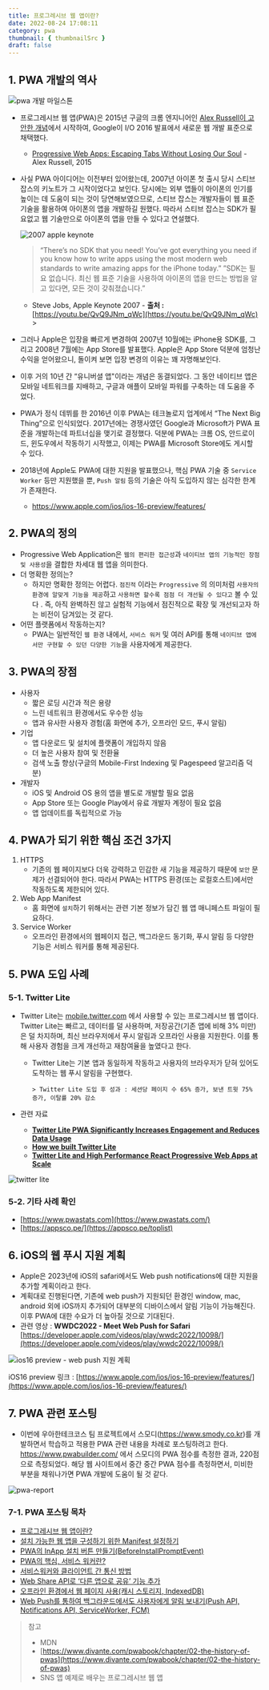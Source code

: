 ```yaml
---
title: 프로그레시브 웹 앱이란?
date: 2022-08-24 17:08:11
category: pwa
thumbnail: { thumbnailSrc }
draft: false
---
```


## 1. PWA 개발의 역사

![pwa 개발 마일스톤](../image/pwa_history.png)

-   프로그레시브 웹 앱(PWA)은 2015년 구글의 크롬 엔지니어인 [Alex Russell이 고안한 개념](https://infrequently.org/2015/06/progressive-apps-escaping-tabs-without-losing-our-soul/)에서 시작하여, Google이 I/O 2016 발표에서 새로운 웹 개발 표준으로 채택했다.
    -   [Progressive Web Apps: Escaping Tabs Without Losing Our Soul](https://papago.naver.net/apis/site/proxy?url=https%3A%2F%2Finfrequently.org%2F2015%2F06%2Fprogressive-apps-escaping-tabs-without-losing-our-soul%2F) - Alex Russell, 2015
-   사실 PWA 아이디어는 이전부터 있어왔는데, 2007년 아이폰 첫 출시 당시 스티브 잡스의 키노트가 그 시작이었다고 보인다. 당시에는 외부 앱들이 아이폰의 인기를 높이는 데 도움이 되는 것이 당연해보였으므로, 스티브 잡스는 개발자들이 웹 표준 기술을 활용하여 아이폰의 앱을 개발하길 원했다. 따라서 스티브 잡스는 SDK가 필요없고 웹 기술만으로 아이폰의 앱을 만들 수 있다고 연설했다.

    ![2007 apple keynote](../image/2007_apple_keynote.png)

    > “There’s no SDK that you need! You’ve got everything you need if you know how to write apps using the most modern web standards to write amazing apps for the iPhone today.”
    > ”SDK는 필요 없습니다. 최신 웹 표준 기술을 사용하여 아이폰의 앱을 만드는 방법을 알고 있다면, 모든 것이 갖춰졌습니다.”

    -   Steve Jobs, Apple Keynote 2007 -
        **출처 :** [https://youtu.be/QvQ9JNm_qWc](https://youtu.be/QvQ9JNm_qWc) >

-   그러나 Apple은 입장을 빠르게 변경하여 2007년 10월에는 iPhone용 SDK를, 그리고 2008년 7월에는 App Store를 발표했다. Apple은 App Store 덕분에 엄청난 수익을 얻어왔으니, 돌이켜 보면 입장 변경의 이유는 꽤 자명해보인다.
-   이후 거의 10년 간 “유니버셜 앱"이라는 개념은 동결되었다. 그 동안 네이티브 앱은 모바일 네트워크를 지배하고, 구글과 애플이 모바일 파워를 구축하는 데 도움을 주었다.
-   PWA가 정식 데뷔를 한 2016년 이후 PWA는 테크놀로지 업계에서 “The Next Big Thing”으로 인식되었다. 2017년에는 경쟁사였던 Google과 Microsoft가 PWA 표준을 개발하는데 파트너십을 맺기로 결정했다. 덕분에 PWA는 크롬 OS, 안드로이드, 윈도우에서 작동하기 시작했고, 이제는 PWA를 Microsoft Store에도 게시할 수 있다.
-   2018년에 Apple도 PWA에 대한 지원을 발표했으나, 핵심 PWA 기술 중 `Service Worker` 등만 지원했을 뿐, `Push 알림` 등의 기술은 아직 도입하지 않는 심각한 한계가 존재한다.
    -   <https://www.apple.com/ios/ios-16-preview/features/>

## 2. PWA의 정의

-   Progressive Web Application은 `웹의 편리한 접근성`과 `네이티브 앱의 기능적인 장점 및 사용성`을 결합한 차세대 웹 앱을 의미한다.
-   더 명확한 정의는?
    -   하지만 명확한 정의는 어렵다. `점진적` 이라는 `Progressive` 의 의미처럼 `사용자의 환경에 알맞게 기능을 제공`하고 `사용하면 할수록 점점 더 개선될 수 있다고` 볼 수 있다 . 즉, 아직 완벽하진 않고 실험적 기능에서 점진적으로 확장 및 개선되고자 하는 비전이 담겨있는 것 같다.
-   어떤 플랫폼에서 작동하는지?
    -   PWA는 일반적인 `웹 환경` 내에서, `서비스 워커` 및 여러 API를 통해 `네이티브 앱에서만 구현할 수 있던 다양한 기능`을 사용자에게 제공한다.

## 3. PWA의 장점

-   사용자
    -   짧은 로딩 시간과 적은 용량
    -   느린 네트워크 환경에서도 우수한 성능
    -   앱과 유사한 사용자 경험(홈 화면에 추가, 오프라인 모드, 푸시 알림)
-   기업
    -   앱 다운로드 및 설치에 플랫폼이 개입하지 않음
    -   더 높은 사용자 참여 및 전환율
    -   검색 노출 향상(구글의 Mobile-First Indexing 및 Pagespeed 알고리즘 덕분)
-   개발자
    -   iOS 및 Android OS 용의 앱을 별도로 개발할 필요 없음
    -   App Store 또는 Google Play에서 유료 개발자 계정이 필요 없음
    -   앱 업데이트를 독립적으로 가능

## 4. PWA가 되기 위한 핵심 조건 3가지

1. HTTPS
    - 기존의 웹 페이지보다 더욱 강력하고 민감한 새 기능을 제공하기 때문에 `보안` 문제가 선결되어야 한다. 따라서 PWA는 HTTPS 환경(또는 로컬호스트)에서만 작동하도록 제한되어 있다.
2. Web App Manifest
    - 홈 화면에 `설치`하기 위해서는 관련 기본 정보가 담긴 웹 앱 매니페스트 파일이 필요하다.
3. Service Worker
    - 오프라인 환경에서의 웹페이지 접근, 백그라운드 동기화, 푸시 알림 등 다양한 기능은 서비스 워커를 통해 제공된다.

## 5. PWA 도입 사례

### 5-1. Twitter Lite

-   Twitter Lite는 [mobile.twitter.com](http://mobile.twitter.com/) 에서 사용할 수 있는 프로그레시브 웹 앱이다. Twitter Lite는 빠르고, 데이터를 덜 사용하며, 저장공간(기존 앱에 비해 3% 미만)은 덜 차지하며, 최신 브라우저에서 푸시 알림과 오프라인 사용을 지원한다. 이를 통해 사용자 경험을 크게 개선하고 재참여율을 높였다고 한다.

    -   Twitter Lite는 기본 앱과 동일하게 작동하고 사용자의 브라우저가 닫혀 있어도 도착하는 웹 푸시 알림을 구현했다.

            > Twitter Lite 도입 후 성과 : 세션당 페이지 수 65% 증가, 보낸 트윗 75% 증가, 이탈률 20% 감소

-   관련 자료
    -   **[Twitter Lite PWA Significantly Increases Engagement and Reduces Data Usage](https://web.dev/twitter/)**
    -   **[How we built Twitter Lite](https://blog.twitter.com/engineering/en_us/topics/open-source/2017/how-we-built-twitter-lite)**
    -   **[Twitter Lite and High Performance React Progressive Web Apps at Scale](https://medium.com/@paularmstrong/twitter-lite-and-high-performance-react-progressive-web-apps-at-scale-d28a00e780a3)**

![twitter lite](../image/twitter_lite.png)

### 5-2. 기타 사례 확인

-   [https://www.pwastats.com](https://www.pwastats.com/)
-   [https://appsco.pe/](https://appsco.pe/toplist)

## 6. iOS의 웹 푸시 지원 계획

-   Apple은 2023년에 iOS의 safari에서도 Web push notifications에 대한 지원을 추가할 계획이라고 한다.
-   계획대로 진행된다면, 기존에 web push가 지원되던 환경인 window, mac, android 외에 iOS까지 추가되어 대부분의 디바이스에서 알림 기능이 가능해진다. 이후 PWA에 대한 수요가 더 높아질 것으로 기대된다.
-   관련 영상 : **WWDC2022 - Meet Web Push for Safari** [https://developer.apple.com/videos/play/wwdc2022/10098/](https://developer.apple.com/videos/play/wwdc2022/10098/)

![ios16 preview - web push 지원 계획](../image/ios_web_push.png)

iOS16 preview 링크 : [https://www.apple.com/ios/ios-16-preview/features/](https://www.apple.com/ios/ios-16-preview/features/)

## 7. PWA 관련 포스팅

-   이번에 우아한테크코스 팀 프로젝트에서 스모디(<https://www.smody.co.kr>)를 개발하면서 학습하고 적용한 PWA 관련 내용을 차례로 포스팅하려고 한다. <https://www.pwabuilder.com/> 에서 스모디의 PWA 점수를 측정한 결과, 220점으로 측정되었다. 해당 웹 사이트에서 중간 중간 PWA 점수를 측정하면서, 미비한 부분을 채워나가면 PWA 개발에 도움이 될 것 같다.

![pwa-report](../image/pwa-report.png)

### 7-1. PWA 포스팅 목차

-   [프로그레시브 웹 앱이란?](https://wonsss.github.io/PWA/what-is-pwa/)
-   [설치 가능한 웹 앱을 구성하기 위한 Manifest 설정하기](https://wonsss.github.io/PWA/web-app-manifest/)
-   [PWA의 InApp 설치 버튼 만들기(BeforeInstallPromptEvent)](https://wonsss.github.io/PWA/before-install-prompt/)
-   [PWA의 핵심, 서비스 워커란?](https://wonsss.github.io/PWA/service-worker/)
-   [서비스워커와 클라이언트 간 통신 방법](https://wonsss.github.io/PWA/communicate-with-serviceworker/)
-   [Web Share API로 ‘다른 앱으로 공유’ 기능 추가](https://wonsss.github.io/PWA/web-share-api/)
-   [오프라인 환경에서 웹 페이지 사용(캐시 스토리지, IndexedDB)](https://wonsss.github.io/PWA/offline-support/)
-   [Web Push를 통하여 백그라운드에서도 사용자에게 알림 보내기(Push API, Notifications API, ServiceWorker, FCM)](https://wonsss.github.io/PWA/web-push-notification/)

> 참고
>
> -   MDN
> -   [https://www.divante.com/pwabook/chapter/02-the-history-of-pwas](https://www.divante.com/pwabook/chapter/02-the-history-of-pwas)
> -   SNS 앱 예제로 배우는 프로그레시브 웹 앱
